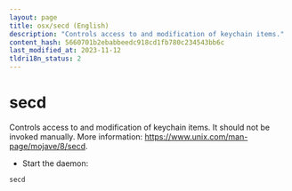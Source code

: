```yaml
---
layout: page
title: osx/secd (English)
description: "Controls access to and modification of keychain items."
content_hash: 5660701b2ebabbeedc918cd1fb780c234543bb6c
last_modified_at: 2023-11-12
tldri18n_status: 2
---
```

# secd

Controls access to and modification of keychain items.
It should not be invoked manually.
More information: <https://www.unix.com/man-page/mojave/8/secd>.

- Start the daemon:

`secd`

